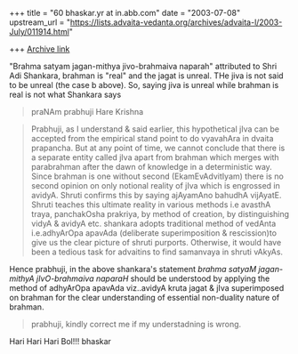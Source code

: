 +++
title = "60 bhaskar.yr at in.abb.com"
date = "2003-07-08"
upstream_url = "https://lists.advaita-vedanta.org/archives/advaita-l/2003-July/011914.html"

+++
[Archive link](https://lists.advaita-vedanta.org/archives/advaita-l/2003-July/011914.html)

"Brahma satyam jagan-mithya jivo-brahmaiva naparah" attributed to Shri Adi
Shankara, brahman is "real" and the jagat is unreal. THe jiva is not said
to be unreal (the case b above). So, saying jiva is unreal while brahman is
real is not
what Shankara says

>  praNAm prabhuji
>  Hare Krishna

>  Prabhuji, as I understand & said earlier,  this hypothetical jIva can be
accepted from the empirical stand point to do vyavahAra in dvaita
prapancha.  But at any point of time, we cannot conclude that there is a
separate entity called jIva apart from brahman which merges with
parabrahman after the dawn of knowledge in a deterministic way.  Since
brahman is one without second (EkamEvAdvitIyam) there is no second opinion
on only notional reality of jIva which is engrossed in avidyA. Shruti
confirms this by saying ajAyamAno bahudhA vijAyatE.  Shruti teaches this
ultimate reality in various methods i.e avasthA traya, panchakOsha
prakriya, by method of creation, by distinguishing vidyA & avidyA etc.
shankara adopts traditional method of vedAnta i.e.adhyArOpa apavAda
(deliberate superimposition & rescission)to give us the clear picture of
shruti purports. Otherwise, it would have been a tedious task for advaitins
to find  samanvaya in shruti vAkyAs.

Hence prabhuji, in the above shankara's statement *brahma satyaM
jagan-mithyA jIvO-brahmaiva naparaH* should be understood by applying the
method of adhyArOpa apavAda viz..avidyA kruta jagat & jIva superimposed on
brahman for the clear understanding of essential non-duality nature of
brahman.

>  prabhuji, kindly correct me if my understadning is wrong.

Hari Hari Hari Bol!!!
bhaskar


